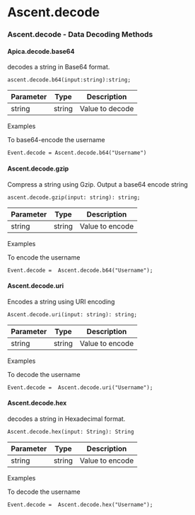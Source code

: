 # Ascent.decode

### Ascent.decode - Data Decoding Methods

#### Apica.decode.base64

decodes a string in Base64 format.

```
ascent.decode.b64(input:string):string;
```

| Parameter | Type   | Description     |
| --------- | ------ | --------------- |
| string    | string | Value to decode |

Examples

To base64-encode the username

```
Event.decode = Ascent.decode.b64("Username")
```

#### Ascent.decode.gzip

Compress a string using Gzip. Output a base64 encode string

```
ascent.decode.gzip(input: string): string;
```

| Parameter | Type   | Description     |
| --------- | ------ | --------------- |
| string    | string | Value to encode |

Examples

To encode the username

```
Event.decode =  Ascent.decode.b64("Username");
```

#### Ascent.decode.uri

Encodes a string using URI encoding

```
Ascent.decode.uri(input: string): string;
```

| Parameter | Type   | Description     |
| --------- | ------ | --------------- |
| string    | string | Value to encode |

Examples

To decode the username

```
Event.decode =  Ascent.decode.uri("Username");
```

#### Ascent.decode.hex

decodes a string in Hexadecimal format.

```
Ascent.decode.hex(input: String): String
```

| Parameter | Type   | Description     |
| --------- | ------ | --------------- |
| string    | string | Value to encode |

Examples

To decode the username

```
Event.decode =  Ascent.decode.hex("Username");
```
